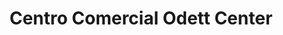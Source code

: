 ---
title: "Centro Comercial Odett Center"
url: /barcelona/centro-comercial-odett-center/
shop: Einkaufszentrum
---